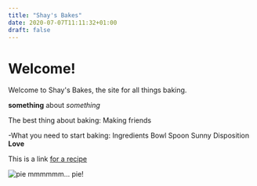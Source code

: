 ```yaml
---
title: "Shay's Bakes"
date: 2020-07-07T11:11:32+01:00
draft: false
---
```


# Welcome!

Welcome to Shay's Bakes, the site for all things baking.  

**something** about _something_

The best thing about baking: Making friends

-What you need to start baking:
	Ingredients
	Bowl
	Spoon
	Sunny Disposition
	**Love**


This is a link [for a recipe](https://www.buzzfeed.com/hannahwilliams/this-cookie-dough-cheesecake-will-literally-melt-in-your-mou)

![pie](apple_pie.jpeg)
mmmmmm... pie!